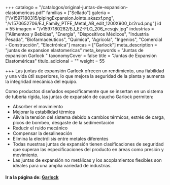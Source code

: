 +++
catalogo = "/catalogos/original-juntas-de-expansion-elastomericas.pdf"
familias = ["Sellado"]
galeria = ["/v1597180315/pipingExpansionJoints_akazxf.png", "/v1570652706/EJ_Family_PTFE_Metal_AB_edit_1200X900_br2rud.png"]
id = 55
imagen = "/v1597180282/EJ_EZ-FLO_206_ncsqjv.jpg"
industrias = ["Alimentos y Bebidas", "Energía", "Dispositivos Médicos", "Industria Pesada", "Biofarmacéuticos", "Química", "Agrícola", "Ingenios", "Comercial - Construcción", "Electrónica"]
marcas = ["Garlock"]
meta_description = "juntas de expansion elastomericas"
meta_keywords = "Juntas de expansion Garlock "
taxonomyCover = false
title = "Juntas de Expansión Elastoméricas"
titulo_adicional = ""
weight = 55

+++
Las juntas de expansión Garlock ofrecen un rendimiento, una fiabilidad y una vida útil superiores, lo que mejora la seguridad de la planta y aumenta la integridad mecánica del equipo.

Como productos diseñados específicamente que se insertan en un sistema de tubería rígida, las juntas de expansión de caucho Garlock permiten:

* Absorber el movimiento
* Mejorar la estabilidad térmica
* Alivia la tensión del sistema debido a cambios térmicos, estrés de carga, picos de bombeo, desgaste de la sedimentación
* Reducir el ruido mecánico
* Compensar la desalineación
* Elimina la electrólisis entre metales diferentes
* Todas nuestras juntas de expansión tienen clasificaciones de seguridad que superan las especificaciones del producto en áreas como presión y movimiento.
* Las juntas de expansión no metálicas y los acoplamientos flexibles son ideales para una amplia variedad de industrias.

#### **Ir a la página de:** [**Garlock**](https://www.garlock.com/en/products/rubber-expansion-joints "juntas de expansion")